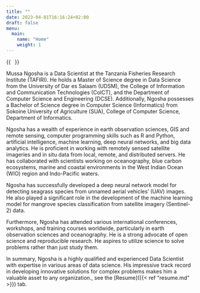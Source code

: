 ```yaml
---
title: ""
date: 2023-04-01T16:16:24+02:00
draft: false
menu:
  main:
    name: "Home"
    weight: 1
---
```


{{<image float="right" width="11em" frame="true" caption="Mussa Ngosha" src="img/ngosha.jpg" >}}

Mussa Ngosha is a Data Scientist at the Tanzania Fisheries Research Institute (TAFIRI). He holds a Master of Science degree in Data Science from the University of Dar es Salaam (UDSM), the College of Information and Communication Technologies (CoICT), and the Department of Computer Science and Engineering (DCSE). Additionally, Ngosha possesses a Bachelor of Science degree in Computer Science (Informatics) from Sokoine University of Agriculture (SUA), College of Computer Science, Department of Informatics.

Ngosha has a wealth of experience in earth observation sciences, GIS and remote sensing, computer programming skills such as R and Python, artificial intelligence, machine learning, deep neural networks, and big data analytics. He is proficient in working with remotely sensed satellite imageries and in situ data from local, remote, and distributed servers. He has collaborated with scientists working on oceanography, blue carbon ecosystems, marine and coastal environments in the West Indian Ocean (WIO) region and Indo-Pacific waters.

Ngosha has successfully developed a deep neural network model for detecting seagrass species from unnamed aerial vehicles’ (UAV) images. He also played a significant role in the development of the machine learning model for mangrove species classification from satellite imagery (Sentinel-2) data.

Furthermore, Ngosha has attended various international conferences, workshops, and training courses worldwide, particularly in earth observation sciences and oceanography. He is a strong advocate of open science and reproducible research. He aspires to utilize science to solve problems rather than just study them.

In summary, Ngosha is a highly qualified and experienced Data Scientist with expertise in various areas of data science. His impressive track record in developing innovative solutions for complex problems makes him a valuable asset to any organization.,
see the [Resume]({{< ref "resume.md" >}}) tab.

